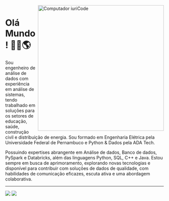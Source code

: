 <img src="https://raw.githubusercontent.com/MicaelliMedeiros/micaellimedeiros/master/image/computer-illustration.png" min-width="400px" max-width="400px" width="400px" align="right" alt="Computador iuriCode">

# Olá Mundo! 👋🏽🌎

Sou engenheiro de análise de dados com experiência em análise de sistemas, tendo trabalhado em soluções para os setores de educação, saúde, construção civil e distribuição de energia. Sou formado em Engenharia Elétrica pela Universidade Federal de Pernambuco e Python & Dados pela ADA Tech. 

Possuindo expertises abrangente em Análise de dados, Banco de dados, PySpark e Databricks, além das linguagens Python, SQL, C++ e Java. Estou sempre em busca de aprimoramento, explorando novas tecnologias e disponível para contribuir com soluções de dados de qualidade, com habilidades de comunicação eficazes, escuta ativa e uma abordagem colaborativa.

---

<a href="mailto:silva.guilhermeoliveira@gmail.com" alt="Gmail">
<img src="https://img.shields.io/badge/Gmail-D14836?style=for-the-badge&logo=gmail&logoColor=white" /></a>

<a href="https://www.linkedin.com/in/silvaguilhermeoliveira/" alt="Linkedin">
<img src="https://img.shields.io/badge/LinkedIn-0077B5?style=for-the-badge&logo=linkedin&logoColor=white" /></a>

